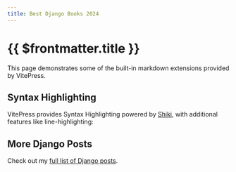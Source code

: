 ```yaml
---
title: Best Django Books 2024
---
```


# {{ $frontmatter.title }}

This page demonstrates some of the built-in markdown extensions provided by VitePress.

## Syntax Highlighting

VitePress provides Syntax Highlighting powered by [Shiki](https://github.com/shikijs/shiki), with additional features like line-highlighting:

## More Django Posts

Check out my [full list of Django posts](/django).
